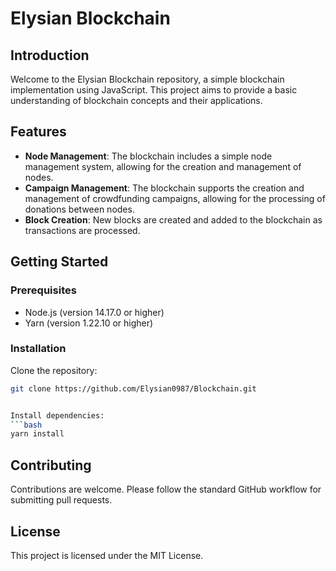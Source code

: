# Elysian Blockchain

## Introduction
Welcome to the Elysian Blockchain repository, a simple blockchain implementation using JavaScript. This project aims to provide a basic understanding of blockchain concepts and their applications.

## Features
- **Node Management**: The blockchain includes a simple node management system, allowing for the creation and management of nodes.
- **Campaign Management**: The blockchain supports the creation and management of crowdfunding campaigns, allowing for the processing of donations between nodes.
- **Block Creation**: New blocks are created and added to the blockchain as transactions are processed.

## Getting Started

### Prerequisites
- Node.js (version 14.17.0 or higher)
- Yarn (version 1.22.10 or higher)

### Installation

Clone the repository:
```bash
git clone https://github.com/Elysian0987/Blockchain.git


Install dependencies:
```bash
yarn install
```

## Contributing
Contributions are welcome. Please follow the standard GitHub workflow for submitting pull requests.

## License
This project is licensed under the MIT License.
